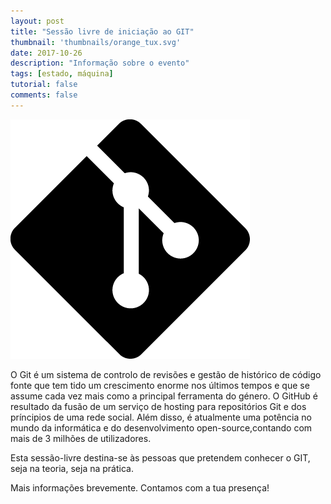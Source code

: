 ```yaml
---
layout: post
title: "Sessão livre de iniciação ao GIT"
thumbnail: 'thumbnails/orange_tux.svg'
date: 2017-10-26
description: "Informação sobre o evento"
tags: [estado, máquina]
tutorial: false
comments: false
---
```


![alt_text](git.png)


O Git é um sistema de controlo de revisões e gestão de histórico de código fonte que tem tido um crescimento enorme nos últimos tempos e que se assume cada vez mais como a principal ferramenta do 
género. 
O GitHub é resultado da fusão de um serviço de hosting para repositórios Git e dos príncipios de uma rede 
social. Além disso, é atualmente uma potência no mundo da informática e do desenvolvimento open-source,contando com mais de 3 milhões de utilizadores. 

Esta sessão-livre destina-se às pessoas que pretendem conhecer o GIT, seja na teoria, seja na prática. 

Mais informações brevemente. Contamos com a tua presença!
